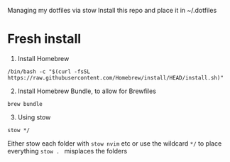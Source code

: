 Managing my dotfiles via stow
Install this repo and place it in ~/.dotfiles

# Fresh install
1. Install Homebrew
```
/bin/bash -c "$(curl -fsSL https://raw.githubusercontent.com/Homebrew/install/HEAD/install.sh)"
```

2. Install Homebrew Bundle, to allow for Brewfiles
```
brew bundle
```

3. Using stow

```
stow */ 
```

Either stow each folder with `stow nvim` etc
or use the wildcard `*/` to place everything
`stow . ` misplaces the folders
